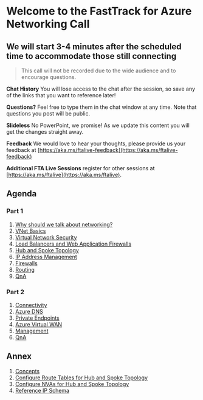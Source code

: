 # Welcome to the FastTrack for Azure Networking Call

## We will start 3-4 minutes after the scheduled time to accommodate those still connecting

> This call will not be recorded due to the wide audience and to encourage
> questions.

**Chat History** You will lose access to the chat after the session, so save any of the links that you want to reference later!

**Questions?** Feel free to type them in the chat window at any time. Note that
questions you post will be public.

**Slideless** No PowerPoint, we promise! As we update this content you will get
the changes straight away.

**Feedback** We would love to hear your thoughts, please provide us your feedback at [https://aka.ms/ftalive-feedback](https://aka.ms/ftalive-feedback)

**Additional FTA Live Sessions** register for other sessions at [https://aka.ms/ftalive](https://aka.ms/ftalive).

## Agenda

### Part 1

1. [Why should we talk about networking?](./why.md)
1. [VNet Basics](./basics.md)
1. [Virtual Network Security](./vnet-security.md)
1. [Load Balancers and Web Application Firewalls](./lbs-wafs.md)
1. [Hub and Spoke Topology](./vnet-hubspoke.md)
1. [IP Address Management](./vnet-ipam.md)
1. [Firewalls](./firewalls)
1. [Routing](./routing.md)
1. [QnA](./faq.md)

### Part 2

1. [Connectivity](./connectivity.md)
1. [Azure DNS](./dns.md)
1. [Private Endpoints](./private-endpoints.md)
1. [Azure Virtual WAN](.vwan.md)
1. [Management](./mgmt.md)
1. [QnA](./faq.md)

## Annex

1. [Concepts](./concepts.md)
1. [Configure Route Tables for Hub and Spoke
Topology](./configure-route-tables-for-hub-and-spoke-topology/rt-hub-spoke.md)
1. [Configure NVAs for Hub and Spoke
Topology](./configure-nva-for-hub-and-spoke-topology/01.md)
1. [Reference IP Schema](./example-ip-plan/example-ip-plan.md)
